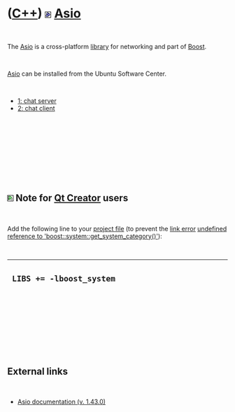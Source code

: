 
 

 

 

 

 

([C++](Cpp.md)) ![Boost](PicBoost.png) [Asio](CppAsio.md)
===========================================================

 

The [Asio](CppAsio.md) is a cross-platform [library](CppLibrary.md)
for networking and part of [Boost](CppBoost.md).

 

[Asio](CppAsio.md) can be installed from the Ubuntu Software Center.

 

-   [1: chat server](CppAsioExample1.md)
-   [2: chat client](CppAsioExample2.md)

 

 

 

 

 

![Qt Creator](PicQtCreator.png) Note for [Qt Creator](CppQtCreator.md) users
-----------------------------------------------------------------------------

 

Add the following line to your [project file](CppQtProjectFile.md) (to
prevent the [link error](CppLinkError.md) [undefined reference to
'boost::system::get\_system\_category()'](CppLinkErrorUndefinedReferenceToBoostSystemGet_system_category.md)):

 

  ---------------------------
  ` LIBS += -lboost_system`
  ---------------------------

 

 

 

 

 

External links
--------------

 

-   [Asio documentation (v.
    1.43.0)](http://www.boost.org/doc/libs/1_43_0/doc/html/boost_asio.html)

 

 

 

 

 

 


